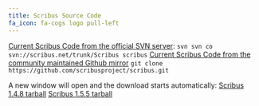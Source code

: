 ```yaml
---
title: Scribus Source Code
fa_icon: fa-cogs logo pull-left
---
```

<i class="fa fa-code-fork" aria-hidden="true"></i> [Current Scribus Code from the official SVN server](https://www.scribus.net/websvn/listing.php?repname=Scribus?target=_blank): 
`svn svn co svn://scribus.net/trunk/Scribus scribus`
<i class="fa fa-code-fork" aria-hidden="true"></i> [Current Scribus Code from the community maintained Github mirror](https://github.com/scribusproject/scribus?target=_blank)
`git clone https://github.com/scribusproject/scribus.git`

A new window will open and the download starts automatically:
<i class="fa fa-download" aria-hidden="true"></i> [Scribus 1.4.8 tarball](https://sourceforge.net/projects/scribus/files/scribus/1.4.8/scribus-1.4.8.tar.xz/download?target=_blank)
<i class="fa fa-download" aria-hidden="true"></i> [Scribus 1.5.5 tarball](https://sourceforge.net/projects/scribus/files/scribus-devel/1.5.5/scribus-1.5.5.tar.xz/download?target=_blank)
